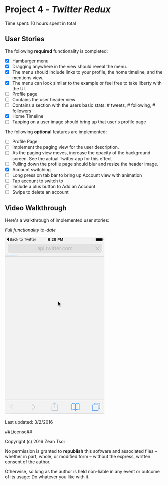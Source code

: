 # Project 4 - *Twitter Redux*

Time spent: 10 hours spent in total

## User Stories

The following **required** functionality is completed:

- [x] Hamburger menu
- [x] Dragging anywhere in the view should reveal the menu.
- [x] The menu should include links to your profile, the home timeline, and the mentions view.
- [x] The menu can look similar to the example or feel free to take liberty with the UI.
- [ ] Profile page
- [ ] Contains the user header view
- [ ] Contains a section with the users basic stats: # tweets, # following, # followers
- [x] Home Timeline
- [ ] Tapping on a user image should bring up that user's profile page

The following **optional** features are implemented:

- [ ] Profile Page
- [ ] Implement the paging view for the user description.
- [ ] As the paging view moves, increase the opacity of the background screen. See the actual Twitter app for this effect
- [ ] Pulling down the profile page should blur and resize the header image.
- [x] Account switching
- [ ] Long press on tab bar to bring up Account view with animation
- [ ] Tap account to switch to
- [ ] Include a plus button to Add an Account
- [ ] Swipe to delete an account

## Video Walkthrough

Here's a walkthrough of implemented user stories:

*Full functionality to-date*

![Full functionality to-date](https://github.com/zeantsoi/TwitterRedux/blob/master/twitter_redux_1.gif)

Last updated: 3/2/2016

##License##

Copyright (c) 2016 Zean Tsoi

No permission is granted to **republish** this software and associated files – whether in part, whole, or modified form – without the express, written consent of the author.

Otherwise, so long as the author is held non-liable in any event or outcome of its usage: Do whatever you like with it.
